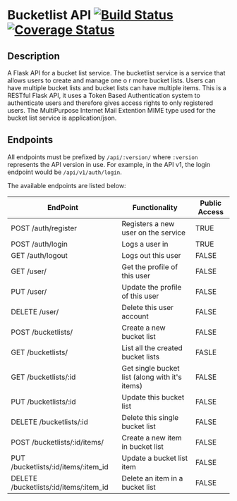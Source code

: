 # Bucketlist API [![Build Status](https://travis-ci.org/andela-ashuaib/bucketlist-api.svg)](https://travis-ci.org/andela-ashuaib/bucketlist-api) [![Coverage Status](https://coveralls.io/repos/andela-ashuaib/bucketlist-api/badge.svg?branch=master&service=github)](https://coveralls.io/github/andela-ashuaib/bucketlist-api?branch=master)


## Description

A Flask API for a bucket list service. The bucketlist service is a service that allows users to create and manage one o r more bucket lists. Users can have multiple bucket lists and bucket lists can have multiple items. This is a RESTful Flask API, it uses a Token Based Authentication system to authenticate users and therefore gives access rights to only registered users. The MultiPurpose Internet Mail Extention MIME type used for the bucket list service is application/json.


## Endpoints
All endpoints must be prefixed by ```/api/:version/``` where ```:version``` represents the API version in use. For example, in the API v1, the login endpoint would be ```/api/v1/auth/login```.

The available endpoints are listed below:

EndPoint |Functionality|Public Access
---------|-------------|--------------
POST /auth/register|Registers a new user on the service|TRUE
POST /auth/login|Logs a user in|TRUE
GET /auth/logout|Logs out this user|FALSE
GET /user/|Get the profile of this user|FALSE
PUT /user/|Update the profile of this user|FALSE
DELETE /user/|Delete this user account|FALSE
POST /bucketlists/|Create a new bucket list|FALSE
GET /bucketlists/|List all the created bucket lists|FASLE
GET /bucketlists/:id|Get single bucket list (along with it's items)|FALSE
PUT /bucketlists/:id|Update this bucket list|FALSE
DELETE /bucketlists/:id|Delete this single bucket list|FALSE
POST /bucketlists/:id/items/|Create a new item in bucket list|FALSE
PUT /bucketlists/:id/items/:item_id|Update a bucket list item|FALSE
DELETE /bucketlists/:id/items/:item_id|Delete an item in a bucket list|FALSE